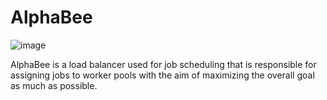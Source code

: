 # AlphaBee
![image](https://user-images.githubusercontent.com/100518681/223109880-677ddf19-764e-4151-bd31-9f15778da994.png)


AlphaBee is a load balancer used for job scheduling that is responsible for assigning jobs to worker pools with the aim of maximizing the overall goal as much as possible.

